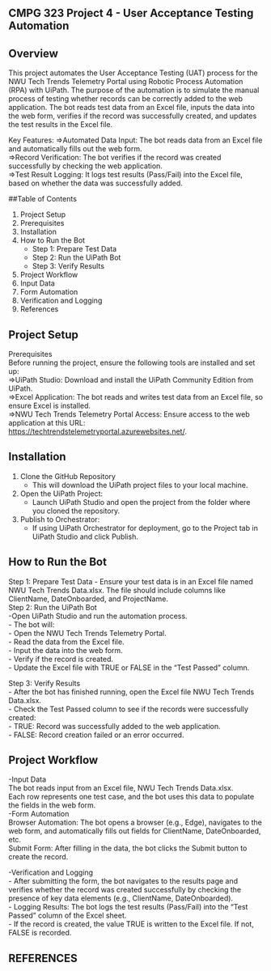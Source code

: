 ## CMPG 323 Project 4 - User Acceptance Testing Automation

## Overview

This project automates the User Acceptance Testing (UAT) process for the NWU Tech Trends Telemetry Portal using Robotic Process Automation (RPA) with UiPath. The purpose of the automation is to simulate the manual process of testing whether records can be correctly added to the web application. The bot reads test data from an Excel file, inputs the data into the web form, verifies if the record was successfully created, and updates the test results in the Excel file.  

Key Features:
=>Automated Data Input: The bot reads data from an Excel file and automatically fills out the web form.  
=>Record Verification: The bot verifies if the record was created successfully by checking the web application.  
=>Test Result Logging: It logs test results (Pass/Fail) into the Excel file, based on whether the data was successfully added.  

##Table of Contents
1. Project Setup  
2. Prerequisites  
4. Installation  
5. How to Run the Bot  
    - Step 1: Prepare Test Data    
    - Step 2: Run the UiPath Bot   
    - Step 3: Verify Results  
5. Project Workflow  
6. Input Data  
7. Form Automation  
8. Verification and Logging  
9. References  

## Project Setup  
Prerequisites  
Before running the project, ensure the following tools are installed and set up:  
=>UiPath Studio: Download and install the UiPath Community Edition from UiPath.  
=>Excel Application: The bot reads and writes test data from an Excel file, so ensure Excel is installed.  
=>NWU Tech Trends Telemetry Portal Access: Ensure access to the web application at this URL: https://techtrendstelemetryportal.azurewebsites.net/.  

## Installation
1. Clone the GitHub Repository  
    - This will download the UiPath project files to your local machine.    
2. Open the UiPath Project:  
   - Launch UiPath Studio and open the project from the folder where you cloned the repository.  
3. Publish to Orchestrator:  
   - If using UiPath Orchestrator for deployment, go to the Project tab in UiPath Studio and click Publish.  

## How to Run the Bot  
Step 1: Prepare Test Data
    - Ensure your test data is in an Excel file named NWU Tech Trends Data.xlsx. The file should include columns like ClientName, DateOnboarded, and ProjectName.  
Step 2: Run the UiPath Bot  
    -Open UiPath Studio and run the automation process.  
      - The bot will:  
          - Open the NWU Tech Trends Telemetry Portal.  
          - Read the data from the Excel file.  
          - Input the data into the web form.  
          - Verify if the record is created.  
          - Update the Excel file with TRUE or FALSE in the “Test Passed” column.  
          
Step 3: Verify Results  
    - After the bot has finished running, open the Excel file NWU Tech Trends Data.xlsx.  
    - Check the Test Passed column to see if the records were successfully created:  
    - TRUE: Record was successfully added to the web application.  
    - FALSE: Record creation failed or an error occurred.  

## Project Workflow  
-Input Data  
    The bot reads input from an Excel file, NWU Tech Trends Data.xlsx.  
    Each row represents one test case, and the bot uses this data to populate the fields in the web form.  
-Form Automation  
    Browser Automation: The bot opens a browser (e.g., Edge), navigates to the web form, and automatically fills out fields for ClientName, DateOnboarded, etc.  
    Submit Form: After filling in the data, the bot clicks the Submit button to create the record.  
    
-Verification and Logging  
    - After submitting the form, the bot navigates to the results page and verifies whether the record was created successfully by checking the presence of key data elements (e.g., ClientName, 
      DateOnboarded).  
    - Logging Results: The bot logs the test results (Pass/Fail) into the “Test Passed” column of the Excel sheet.  
    - If the record is created, the value TRUE is written to the Excel file. If not, FALSE is recorded.  

## REFERENCES
